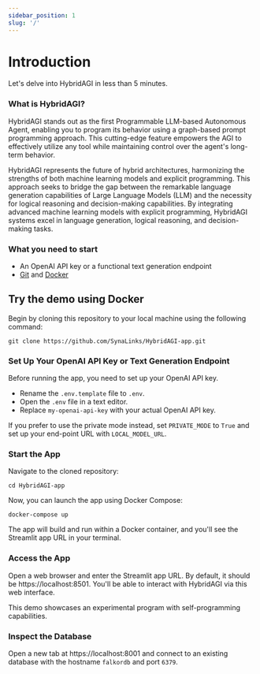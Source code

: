 ```yaml
---
sidebar_position: 1
slug: '/'
---
```


# Introduction

Let's delve into HybridAGI in less than 5 minutes.

### What is HybridAGI?

HybridAGI stands out as the first Programmable LLM-based Autonomous Agent, enabling you to program its behavior using a graph-based prompt programming approach. This cutting-edge feature empowers the AGI to effectively utilize any tool while maintaining control over the agent's long-term behavior.

HybridAGI represents the future of hybrid architectures, harmonizing the strengths of both machine learning models and explicit programming. This approach seeks to bridge the gap between the remarkable language generation capabilities of Large Language Models (LLM) and the necessity for logical reasoning and decision-making capabilities. By integrating advanced machine learning models with explicit programming, HybridAGI systems excel in language generation, logical reasoning, and decision-making tasks.

### What you need to start

- An OpenAI API key or a functional text generation endpoint
- [Git](https://git-scm.com/) and [Docker](https://www.docker.com/products/docker-desktop/)

## Try the demo using Docker

Begin by cloning this repository to your local machine using the following command:

```shell
git clone https://github.com/SynaLinks/HybridAGI-app.git
```

### Set Up Your OpenAI API Key or Text Generation Endpoint

Before running the app, you need to set up your OpenAI API key.

- Rename the `.env.template` file to `.env`.
- Open the `.env` file in a text editor.
- Replace `my-openai-api-key` with your actual OpenAI API key.

If you prefer to use the private mode instead, set `PRIVATE_MODE` to `True` and set up your end-point URL with `LOCAL_MODEL_URL`.

### Start the App

Navigate to the cloned repository:

```shell
cd HybridAGI-app
```

Now, you can launch the app using Docker Compose:

```shell
docker-compose up
```

The app will build and run within a Docker container, and you'll see the Streamlit app URL in your terminal.

### Access the App

Open a web browser and enter the Streamlit app URL. By default, it should be https://localhost:8501. You'll be able to interact with HybridAGI via this web interface.

This demo showcases an experimental program with self-programming capabilities.

### Inspect the Database

Open a new tab at https://localhost:8001 and connect to an existing database with the hostname `falkordb` and port `6379`.